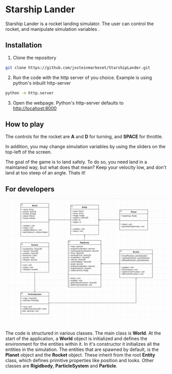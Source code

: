 # Starship Lander

Starship Lander is a rocket landing simulator. The user can control the rocket, and manipulate simulation variables
.
## Installation

1. Clone the repository

```bash
git clone https://github.com/josteinmarkeset/StarshipLander.git
```

2. Run the code with the http server of you choice. Example is using python's inbuilt http-server

```bash
python -m http.server
```

3. Open the webpage. Python's http-server defaults to [http://locahost:8000](http://locahost:8000)

## How to play

The controls for the rocket are **A** and **D** for turning, and **SPACE** for throttle.

In addition, you may change simulation variables by using the sliders on the top-left of the screen.

The goal of the game is to land safely. To do so, you need land in a maintaned way, but what does that mean?
Keep your velocity low, and don't land at too steep of an angle. Thats it!

## For developers
![alt text][logo]

[logo]: https://github.com/josteinmarkeset/StarshipLander/raw/master/resources/img/class_diagram.jpg "Class Diagram"

The code is structured in various classes. The main class is **World**. At the start of the application, a **World** object is initialized and defines the environment for the entities within it. In it's constructor it initializes all the entities in the simulation. The entities that are spawned by default, is the **Planet** object and the **Rocket** object. These inherit from the root **Entity** class, which defines primitive properties like position and looks. Other classes are **Rigidbody**, **ParticleSystem** and **Particle**.
